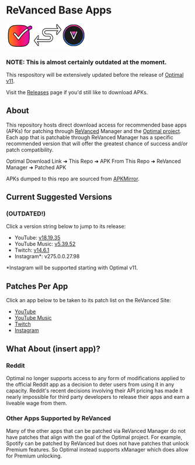# ReVanced Base Apps
<img src="https://raw.githubusercontent.com/gabefletch/ReVanced-BaseApps/main/banner/rvba-banner.png" width=220>

### NOTE: This is almost certainly outdated at the moment.

This respository will be extensively updated before the release of [Optimal v11](https://github.com/gabefletch/optimal-v11).<br>

Visit the [Releases](https://github.com/gabefletch/ReVanced-BaseApps/releases) page if you'd still like to download APKs.<br>

## About
This repository hosts direct download access for recommended base apps (APKs) for patching through [ReVanced](https://revanced.app) Manager and the [Optimal project](https://github.com/gabefletch/optimal-v11). Each app that is patchable through ReVanced Manager has a specific recommended version that will offer the greatest chance of success and/or patch compatibility.<br>

Optimal Download Link ➜ This Repo ➜ APK From This Repo ➜ ReVanced Manager ➜ Patched APK<br>

APKs dumped to this repo are sourced from [APKMirror](https://apkmirror.com).

## Current Suggested Versions
### (OUTDATED!)
Click a version string below to jump to its release:
- YouTube: [v18.19.35](https://github.com/gabefletch/ReVanced-BaseApps/releases/tag/YT-v18.19.35)<br>
- YouTube Music: [v5.39.52](https://github.com/gabefletch/ReVanced-BaseApps/releases/tag/M-v5.39.52)<br>
- Twitch: [v14.6.1](https://github.com/gabefletch/ReVanced-BaseApps/releases/tag/TW-v14.6.1)<br>
- Instagram*: v275.0.0.27.98<br>

*Instagram will be supported starting with Optimal v11.

## Patches Per App
Click an app below to be taken to its patch list on the ReVanced Site:
- [YouTube](https://revanced.app/patches?pkg=com.google.android.youtube) 
- [YouTube Music](https://revanced.app/patches?pkg=com.google.android.apps.youtube.music) 
- [Twitch](https://revanced.app/patches?pkg=tv.twitch.android.app)
- [Instagram](https://revanced.app/patches?pkg=com.instagram.android)

## What About (insert app)?
### Reddit
Optimal no longer supports access to any form of modifications applied to the official Reddit app as a decision to deter users from using it in any capacity. Reddit's recent decisions involving their API pricing has made it nearly impossible for third party developers to release their apps and earn a liveable wage from them.
### Other Apps Supported by ReVanced
Many of the other apps that can be patched via ReVanced Manager do not have patches that align with the goal of the Optimal project. For example, Spotify can be patched by ReVanced but does not have patches that unlock Premium features. So Optimal instead supports xManager which does allow for Premium unlocking.
